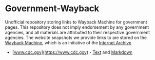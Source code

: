 # Government-Wayback
Unofficial repository storing links to Wayback Machine for government pages. This repository does not imply endorsement by any government agencies, and all materials are attributed to their respective government agencies. The website snapshots we provide links to are stored on the [Wayback Machine](https://web.archive.org/), which is an initiative of the [Internet Archive](https://archive.org/).

* [www.cdc.gov](https://www.cdc.gov) - [Text](www.cdc.gov.txt) and [Markdown](www.cdc.gov.md)

